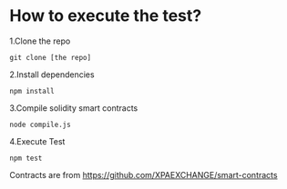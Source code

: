 # How to execute the test?
1.Clone the repo

`git clone [the repo]`

2.Install dependencies

`npm install`

3.Compile solidity smart contracts 

`node compile.js`

4.Execute Test

`npm test`

Contracts are from https://github.com/XPAEXCHANGE/smart-contracts
